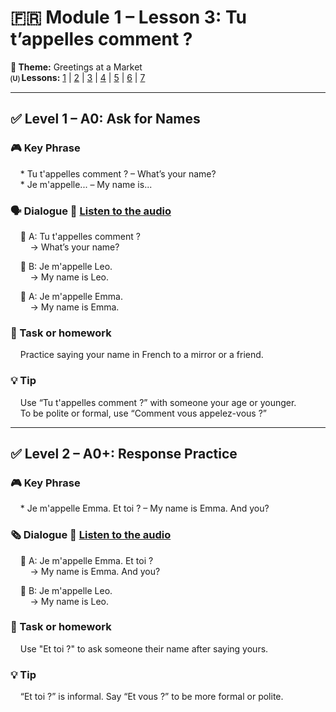 # 🇫🇷 Module 1 – Lesson 3: Tu t’appelles comment ?

**📘 Theme:** Greetings at a Market  
**🄤 Lessons:** [1](Lesson1.md) | [2](Lesson2.md) | [3](Lesson3.md) | [4](Lesson4.md) | [5](Lesson5.md) | [6](Lesson6.md) | [7](Lesson7.md)

---

## ✅ Level 1 – A0: Ask for Names

### 🎮 Key Phrase
&nbsp;&nbsp;&nbsp;&nbsp;* Tu t'appelles comment ? – What’s your name?  
&nbsp;&nbsp;&nbsp;&nbsp;* Je m'appelle... – My name is...  

### 🗣️ Dialogue 🎿 [Listen to the audio](https://yourdomain.com/audio/lesson3_1.mp3)

&nbsp;&nbsp;&nbsp;&nbsp;👩 A: Tu t'appelles comment ?  
&nbsp;&nbsp;&nbsp;&nbsp;&nbsp;&nbsp;&nbsp;&nbsp;→ What’s your name?  

&nbsp;&nbsp;&nbsp;&nbsp;👨 B: Je m'appelle Leo.  
&nbsp;&nbsp;&nbsp;&nbsp;&nbsp;&nbsp;&nbsp;&nbsp;→ My name is Leo.  

&nbsp;&nbsp;&nbsp;&nbsp;👩 A: Je m'appelle Emma.  
&nbsp;&nbsp;&nbsp;&nbsp;&nbsp;&nbsp;&nbsp;&nbsp;→ My name is Emma.  

### 🎯 Task or homework
&nbsp;&nbsp;&nbsp;&nbsp;Practice saying your name in French to a mirror or a friend.

### 💡 Tip
&nbsp;&nbsp;&nbsp;&nbsp;Use “Tu t'appelles comment ?” with someone your age or younger.  
&nbsp;&nbsp;&nbsp;&nbsp;To be polite or formal, use “Comment vous appelez-vous ?”

---

## ✅ Level 2 – A0+: Response Practice

### 🎮 Key Phrase
&nbsp;&nbsp;&nbsp;&nbsp;* Je m'appelle Emma. Et toi ? – My name is Emma. And you?  

### 🗞️ Dialogue 🎿 [Listen to the audio](https://yourdomain.com/audio/lesson3_2.mp3)

&nbsp;&nbsp;&nbsp;&nbsp;👩 A: Je m'appelle Emma. Et toi ?  
&nbsp;&nbsp;&nbsp;&nbsp;&nbsp;&nbsp;&nbsp;&nbsp;→ My name is Emma. And you?  

&nbsp;&nbsp;&nbsp;&nbsp;👨 B: Je m'appelle Leo.  
&nbsp;&nbsp;&nbsp;&nbsp;&nbsp;&nbsp;&nbsp;&nbsp;→ My name is Leo.  

### 🎯 Task or homework
&nbsp;&nbsp;&nbsp;&nbsp;Use "Et toi ?" to ask someone their name after saying yours.

### 💡 Tip
&nbsp;&nbsp;&nbsp;&nbsp;“Et toi ?” is informal. Say “Et vous ?” to be more formal or polite.
